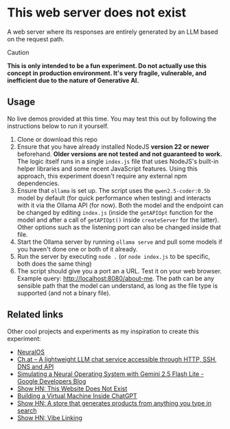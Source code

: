 # This web server does not exist

A web server where its responses are entirely generated by an LLM based on the request path.

> [!CAUTION]
> **This is only intended to be a fun experiment. Do not actually use this concept in production environment. It's very fragile, vulnerable, and inefficient due to the nature of Generative AI.**

## Usage

No live demos provided at this time. You may test this out by following the instructions below to run it yourself.

1. Clone or download this repo
2. Ensure that you have already installed NodeJS **version 22 or newer** beforehand. **Older versions are not tested and not guaranteed to work.** The logic itself runs in a single `index.js` file that uses NodeJS's built-in helper libraries and some recent JavaScript features. Using this approach, this experiment doesn't require any external npm dependencies.
3. Ensure that `ollama` is set up. The script uses the `qwen2.5-coder:0.5b` model by default (for quick performance when testing) and interacts with it via the Ollama API (for now). Both the model and the endpoint can be changed by editing `index.js` (inside the `getAPIOpt` function for the model and after a call of `getAPIOpt()` inside `createServer` for the latter). Other options such as the listening port can also be changed inside that file.
4. Start the Ollama server by running `ollama serve` and pull some models if you haven't done one or both of it already.
5. Run the server by executing `node .` (or `node index.js` to be specific, both does the same thing)
6. The script should give you a port an a URL. Test it on your web browser. Example query: <http://localhost:8080/about-me>. The path can be any sensible path that the model can understand, as long as the file type is supported (and not a binary file).

## Related links

Other cool projects and experiments as my inspiration to create this experiment:

- [NeuralOS](https://news.ycombinator.com/item?id=44564531)
- [Ch.at – A lightweight LLM chat service accessible through HTTP, SSH, DNS and API](https://news.ycombinator.com/item?id=44849129)
- [Simulating a Neural Operating System with Gemini 2.5 Flash Lite - Google Developers Blog](https://developers.googleblog.com/en/simulating-a-neural-operating-system-with-gemini-2-5-flash-lite/)
- [Show HN: This Website Does Not Exist](https://news.ycombinator.com/item?id=44128441)
- [Building a Virtual Machine Inside ChatGPT](https://news.ycombinator.com/item?id=33847479)
- [Show HN: A store that generates products from anything you type in search](https://news.ycombinator.com/item?id=45231378)
- [Show HN: Vibe Linking](https://news.ycombinator.com/item?id=45362813)
